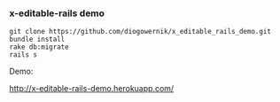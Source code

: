 ### x-editable-rails demo

    git clone https://github.com/diogowernik/x_editable_rails_demo.git
    bundle install
    rake db:migrate
    rails s


Demo:

http://x-editable-rails-demo.herokuapp.com/
